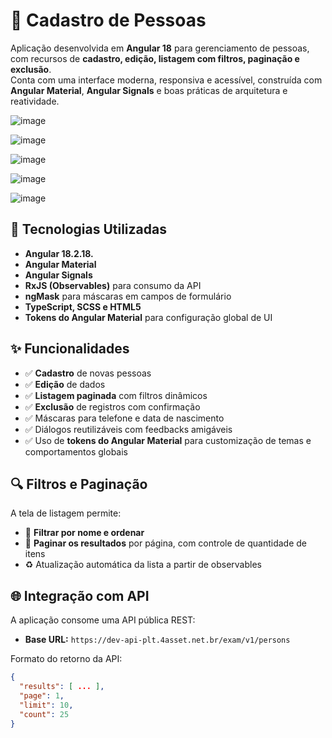 # 🧾 Cadastro de Pessoas

Aplicação desenvolvida em **Angular 18** para gerenciamento de pessoas, com recursos de **cadastro, edição, listagem com filtros, paginação e exclusão**.  
Conta com uma interface moderna, responsiva e acessível, construída com **Angular Material**, **Angular Signals** e boas práticas de arquitetura e reatividade.

![image](https://github.com/user-attachments/assets/4e5007f0-7903-4070-91da-da8b761bb619)

![image](https://github.com/user-attachments/assets/e312cbd4-9486-4379-8a7e-5fc864c4323b)

![image](https://github.com/user-attachments/assets/e888894f-6e7b-4bb9-b5de-f55f612803d2)

![image](https://github.com/user-attachments/assets/a76f4d5c-d809-4d32-b9f8-2d77dbfffb39)

![image](https://github.com/user-attachments/assets/221235e6-0b15-4bc0-9507-ab2afd1a1d4c)

## 🚀 Tecnologias Utilizadas

- **Angular 18.2.18.**
- **Angular Material**
- **Angular Signals**
- **RxJS (Observables)** para consumo da API
- **ngMask** para máscaras em campos de formulário
- **TypeScript, SCSS e HTML5**
- **Tokens do Angular Material** para configuração global de UI

## ✨ Funcionalidades

- ✅ **Cadastro** de novas pessoas
- ✅ **Edição** de dados
- ✅ **Listagem paginada** com filtros dinâmicos
- ✅ **Exclusão** de registros com confirmação
- ✅ Máscaras para telefone e data de nascimento
- ✅ Diálogos reutilizáveis com feedbacks amigáveis
- ✅ Uso de **tokens do Angular Material** para customização de temas e comportamentos globais

## 🔍 Filtros e Paginação

A tela de listagem permite:

- 🔎 **Filtrar por nome e ordenar**
- 📄 **Paginar os resultados** por página, com controle de quantidade de itens
- ♻️ Atualização automática da lista a partir de observables

## 🌐 Integração com API

A aplicação consome uma API pública REST:

- **Base URL:** `https://dev-api-plt.4asset.net.br/exam/v1/persons`  

Formato do retorno da API:
```json
{
  "results": [ ... ],
  "page": 1,
  "limit": 10,
  "count": 25
}
